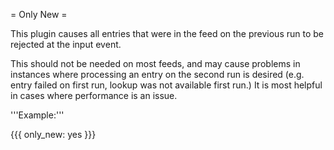 = Only New =

This plugin causes all entries that were in the feed on the previous run to be rejected at the input event.

This should not be needed on most feeds, and may cause problems in instances where processing an entry on the second run is desired (e.g. entry failed on first run, lookup was not available first run.) It is most helpful in cases where performance is an issue.

'''Example:'''

{{{
only_new: yes
}}}